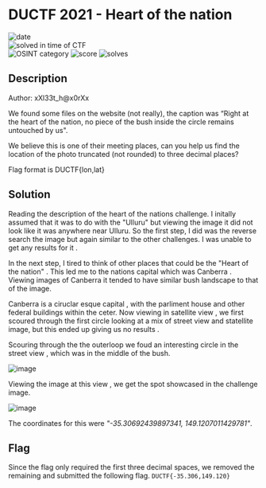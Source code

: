
# DUCTF 2021 - Heart of the nation

![date](https://img.shields.io/badge/date-25.09.2021-brightgreen.svg)  
![solved in time of CTF](https://img.shields.io/badge/solved-in%20time%20of%20CTF-brightgreen.svg)  
![OSINT category](https://img.shields.io/badge/category-osint-lightgrey.svg)
![score](https://img.shields.io/badge/score-100-blue.svg)
![solves](https://img.shields.io/badge/solves-122-brightgreen.svg)

## Description
Author: xXl33t_h@x0rXx

We found some files on the website (not really), the caption was “Right at the heart of the nation, no piece of the bush inside the circle remains untouched by us".

We believe this is one of their meeting places, can you help us find the location of the photo truncated (not rounded) to three decimal places?

Flag format is DUCTF{lon,lat}

## Solution

Reading the description of the heart of the nations challenge. I initally assumed that it was to do with the "Ulluru" but viewing the image it did not look like it was anywhere near Ulluru. So the first step, I did was the reverse search the image but again similar to the other challenges. I was unable to get any results for it .

In the next step, I tired to think of other places that could be the "Heart of the nation" . This led me to the nations capital which was Canberra . Viewing images of Canberra it tended to have similar bush landscape to that of the image.

Canberra is a ciruclar esque capital , with the parliment house and other federal buildings within the ceter. Now viewing in satellite view , we first scoured through the first circle looking at a mix of street view and statellite image, but this ended up giving us no results .

Scouring through the the outerloop we foud an interesting circle in the street view , which was in the middle of the bush.


![image](https://user-images.githubusercontent.com/17501137/135414445-2a1b3a96-82b0-4a04-8194-8b8f6343abb7.png)


Viewing the image at this view , we get the spot showcased in the challenge image.

![image](https://user-images.githubusercontent.com/17501137/135414528-38210fc5-9804-4ebe-bbd6-4845b5c0358f.png)


The coordinates for this were  *"-35.30692439897341, 149.1207011429781"*.

  
## Flag
Since the flag only required the first three decimal spaces, we removed the remaining and submitted the following flag.
``` DUCTF{-35.306,149.120} ```
